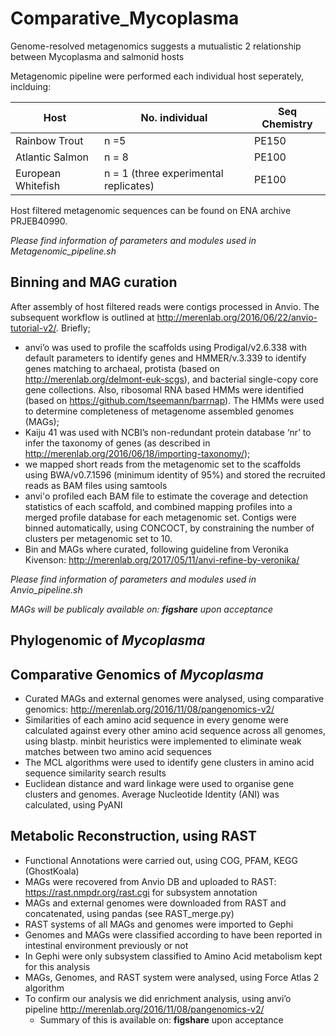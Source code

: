 # Comparative_Mycoplasma
Genome-resolved metagenomics suggests a mutualistic 2 relationship between Mycoplasma and salmonid hosts

Metagenomic pipeline were performed each individual host seperately, inclduing: 

Host|No. individual|Seq Chemistry
--- | --- | --- 
Rainbow Trout|n =5|  PE150
Atlantic Salmon|n = 8|PE100
European Whitefish|n = 1 (three experimental replicates)|PE100

Host filtered metagenomic sequences can be found on ENA archive PRJEB40990.

_Please find information of parameters and modules used in Metagenomic_pipeline.sh_

## Binning and MAG curation
After assembly of host filtered reads were contigs processed in Anvio. 
The subsequent workflow is outlined at http://merenlab.org/2016/06/22/anvio-tutorial-v2/. Briefly; 
* anvi’o was used to profile the scaffolds using Prodigal/v2.6.338 with default parameters to identify genes and HMMER/v.3.339 to identify genes matching to archaeal, protista (based on http://merenlab.org/delmont-euk-scgs), and bacterial single-copy core gene collections. Also, ribosomal RNA based HMMs were identified (based on https://github.com/tseemann/barrnap). The HMMs were used to determine completeness of  metagenome assembled genomes (MAGs); 
* Kaiju 41 was used with NCBI’s non-redundant protein database ‘nr’ to infer the taxonomy of genes (as described in http://merenlab.org/2016/06/18/importing-taxonomy/); 
* we mapped short reads from the metagenomic set to the scaffolds using BWA/v0.7.1596 (minimum identity of 95%) and stored the recruited reads as BAM files using samtools 
* anvi'o profiled each BAM file to estimate the coverage and detection statistics of each scaffold, and combined mapping profiles into a merged profile database for each metagenomic set. Contigs were binned automatically, using CONCOCT, by constraining the number of clusters per metagenomic set to 10.
* Bin and MAGs where curated, following guideline from Veronika Kivenson: http://merenlab.org/2017/05/11/anvi-refine-by-veronika/

_Please find information of parameters and modules used in Anvio_pipeline.sh_

_MAGs will be publicaly available on: __figshare__ upon acceptance_

## Phylogenomic of _Mycoplasma_

## Comparative Genomics of _Mycoplasma_
* Curated MAGs and external genomes were analysed, using comparative genomics: http://merenlab.org/2016/11/08/pangenomics-v2/
* Similarities of each amino acid sequence in every genome were calculated against every other amino acid sequence across all genomes, using blastp. minbit heuristics were implemented to eliminate weak matches between two amino acid sequences
* The MCL algorithms were used to identify gene clusters in amino acid sequence similarity search results
* Euclidean distance and ward linkage were used to organise gene clusters and genomes. Average Nucleotide Identity (ANI) was calculated, using PyANI

## Metabolic Reconstruction, using RAST
* Functional Annotations were carried out, using COG, PFAM, KEGG (GhostKoala)
* MAGs were recovered from Anvio DB and uploaded to RAST: https://rast.nmpdr.org/rast.cgi for subsystem annotation
* MAGs and external genomes were downloaded from RAST and concatenated, using pandas (see RAST_merge.py)
* RAST systems of all MAGs and genomes were imported to Gephi
* Genomes and MAGs were classified according to have been reported in intestinal environment previously or not
* In Gephi were only subsystem classified to Amino Acid metabolism kept for this analysis
* MAGs, Genomes, and RAST system were analysed, using Force Atlas 2 algorithm
* To confirm our analysis we did enrichment analysis, using anvi’o pipeline http://merenlab.org/2016/11/08/pangenomics-v2/
  * Summary of this is available on: __figshare__ upon acceptance
